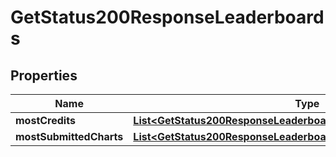 

# GetStatus200ResponseLeaderboards


## Properties

| Name | Type | Description | Notes |
|------------ | ------------- | ------------- | -------------|
|**mostCredits** | [**List&lt;GetStatus200ResponseLeaderboardsMostCreditsInner&gt;**](GetStatus200ResponseLeaderboardsMostCreditsInner.md) |  |  |
|**mostSubmittedCharts** | [**List&lt;GetStatus200ResponseLeaderboardsMostSubmittedChartsInner&gt;**](GetStatus200ResponseLeaderboardsMostSubmittedChartsInner.md) |  |  |



